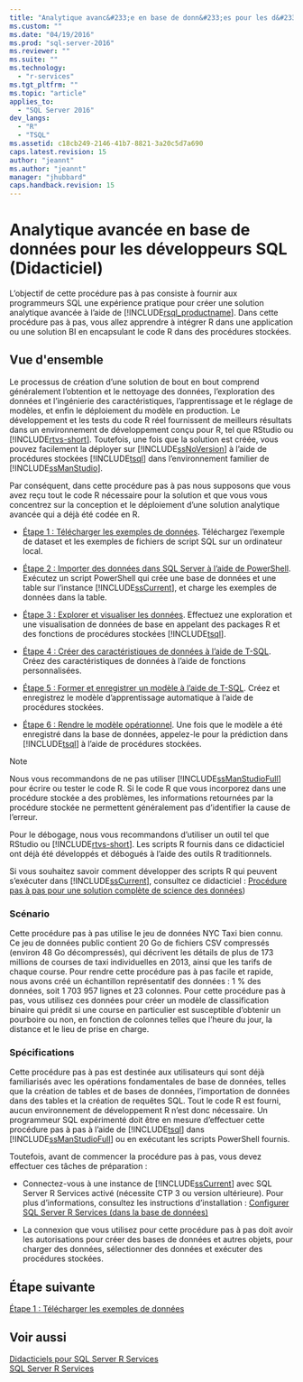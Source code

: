 ```yaml
---
title: "Analytique avanc&#233;e en base de donn&#233;es pour les d&#233;veloppeurs SQL (Didacticiel) | Microsoft Docs"
ms.custom: ""
ms.date: "04/19/2016"
ms.prod: "sql-server-2016"
ms.reviewer: ""
ms.suite: ""
ms.technology: 
  - "r-services"
ms.tgt_pltfrm: ""
ms.topic: "article"
applies_to: 
  - "SQL Server 2016"
dev_langs: 
  - "R"
  - "TSQL"
ms.assetid: c18cb249-2146-41b7-8821-3a20c5d7a690
caps.latest.revision: 15
author: "jeannt"
ms.author: "jeannt"
manager: "jhubbard"
caps.handback.revision: 15
---
```

# Analytique avanc&#233;e en base de donn&#233;es pour les d&#233;veloppeurs SQL (Didacticiel)
L’objectif de cette procédure pas à pas consiste à fournir aux programmeurs SQL une expérience pratique pour créer une solution analytique avancée à l’aide de [!INCLUDE[rsql_productname](../../includes/rsql-productname-md.md)]. Dans cette procédure pas à pas, vous allez apprendre à intégrer R dans une application ou une solution BI en encapsulant le code R dans des procédures stockées.  
  
## Vue d'ensemble  
Le processus de création d’une solution de bout en bout comprend généralement l’obtention et le nettoyage des données, l’exploration des données et l’ingénierie des caractéristiques, l’apprentissage et le réglage de modèles, et enfin le déploiement du modèle en production. Le développement et les tests du code R réel fournissent de meilleurs résultats dans un environnement de développement conçu pour R, tel que RStudio ou [!INCLUDE[rtvs-short](../../includes/rtvs-short-md.md)]. Toutefois, une fois que la solution est créée, vous pouvez facilement la déployer sur [!INCLUDE[ssNoVersion](../../includes/ssnoversion-md.md)] à l’aide de procédures stockées [!INCLUDE[tsql](../../includes/tsql-md.md)] dans l’environnement familier de [!INCLUDE[ssManStudio](../../includes/ssmanstudio-md.md)].  
  
Par conséquent, dans cette procédure pas à pas nous supposons que vous avez reçu tout le code R nécessaire pour la solution et que vous vous concentrez sur la conception et le déploiement d’une solution analytique avancée qui a déjà été codée en R.  
  
-   [Étape 1 : Télécharger les exemples de données](../../advanced-analytics/r-services/step-1-download-the-sample-data-in-database-advanced-analytics-tutorial.md).    Téléchargez l’exemple de dataset et les exemples de fichiers de script SQL sur un ordinateur local.  
  
-   [Étape 2 : Importer des données dans SQL Server à l’aide de PowerShell](../../advanced-analytics/r-services/step-2-import-data-to-sql-server-using-powershell.md).  Exécutez un script PowerShell qui crée une base de données et une table sur l’instance [!INCLUDE[ssCurrent](../../includes/sscurrent-md.md)], et charge les exemples de données dans la table.  
  
-   [Étape 3 : Explorer et visualiser les données](../../advanced-analytics/r-services/step-3-explore-and-visualize-the-data-in-database-advanced-analytics-tutorial.md).   Effectuez une exploration et une visualisation de données de base en appelant des packages R et des fonctions de procédures stockées [!INCLUDE[tsql](../../includes/tsql-md.md)].  
  
-   [Étape 4 : Créer des caractéristiques de données à l’aide de T-SQL](../../advanced-analytics/r-services/step-4-create-data-features-using-t-sql-in-database-advanced-analytics-tutorial.md).  Créez des caractéristiques de données à l’aide de fonctions personnalisées.  
  
-   [Étape 5 : Former et enregistrer un modèle à l’aide de T-SQL](../../advanced-analytics/r-services/step-5-train-and-save-a-model-using-t-sql.md).  Créez et enregistrez le modèle d’apprentissage automatique à l’aide de procédures stockées.  
  
-   [Étape 6 : Rendre le modèle opérationnel](../../advanced-analytics/r-services/step-6-operationalize-the-model-in-database-advanced-analytics-tutorial.md).  Une fois que le modèle a été enregistré dans la base de données, appelez-le pour la prédiction dans [!INCLUDE[tsql](../../includes/tsql-md.md)] à l’aide de procédures stockées.  
  
> [!NOTE]  
> Nous vous recommandons de ne pas utiliser [!INCLUDE[ssManStudioFull](../../includes/ssmanstudiofull-md.md)] pour écrire ou tester le code R. Si le code R que vous incorporez dans une procédure stockée a des problèmes, les informations retournées par la procédure stockée ne permettent généralement pas d’identifier la cause de l’erreur.   
>   
> Pour le débogage, nous vous recommandons d’utiliser un outil tel que RStudio ou [!INCLUDE[rtvs-short](../../includes/rtvs-short-md.md)]. Les scripts R fournis dans ce didacticiel ont déjà été développés et débogués à l’aide des outils R traditionnels.  
>   
> Si vous souhaitez savoir comment développer des scripts R qui peuvent s’exécuter dans [!INCLUDE[ssCurrent](../../includes/sscurrent-md.md)], consultez ce didacticiel : [Procédure pas à pas pour une solution complète de science des données](../../advanced-analytics/r-services/data-science-end-to-end-walkthrough.md))  
  
### Scénario  
Cette procédure pas à pas utilise le jeu de données NYC Taxi bien connu. Ce jeu de données public contient 20 Go de fichiers CSV compressés (environ 48 Go décompressés), qui décrivent les détails de plus de 173 millions de courses de taxi individuelles en 2013, ainsi que les tarifs de chaque course. Pour rendre cette procédure pas à pas facile et rapide, nous avons créé un échantillon représentatif des données : 1 % des données, soit 1 703 957 lignes et 23 colonnes. Pour cette procédure pas à pas, vous utilisez ces données pour créer un modèle de classification binaire qui prédit si une course en particulier est susceptible d’obtenir un pourboire ou non, en fonction de colonnes telles que l’heure du jour, la distance et le lieu de prise en charge.  
  
  
### Spécifications  
Cette procédure pas à pas est destinée aux utilisateurs qui sont déjà familiarisés avec les opérations fondamentales de base de données, telles que la création de tables et de bases de données, l’importation de données dans des tables et la création de requêtes SQL. Tout le code R est fourni, aucun environnement de développement R n’est donc nécessaire. Un programmeur SQL expérimenté doit être en mesure d’effectuer cette procédure pas à pas à l’aide de [!INCLUDE[tsql](../../includes/tsql-md.md)] dans [!INCLUDE[ssManStudioFull](../../includes/ssmanstudiofull-md.md)] ou en exécutant les scripts PowerShell fournis.  
  
Toutefois, avant de commencer la procédure pas à pas, vous devez effectuer ces tâches de préparation :  
  
-   Connectez-vous à une instance de [!INCLUDE[ssCurrent](../../includes/sscurrent-md.md)] avec SQL Server R Services activé (nécessite CTP 3 ou version ultérieure). Pour plus d’informations, consultez les instructions d’installation : [Configurer SQL Server R Services (dans la base de données)](https://msdn.microsoft.com/library/mt696069.aspx)  
  
 -   La connexion que vous utilisez pour cette procédure pas à pas doit avoir les autorisations pour créer des bases de données et autres objets, pour charger des données, sélectionner des données et exécuter des procédures stockées.  
  
## Étape suivante  
[Étape 1 : Télécharger les exemples de données](../../advanced-analytics/r-services/step-1-download-the-sample-data-in-database-advanced-analytics-tutorial.md)  
  
## Voir aussi  
[Didacticiels pour SQL Server R Services](../../advanced-analytics/r-services/sql-server-r-services-tutorials.md)  
[SQL Server R Services](../../advanced-analytics/r-services/sql-server-r-services.md)  
  
  
  
